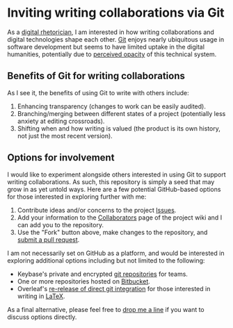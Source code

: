 # Inviting writing collaborations via Git

As a [digital rhetorician](https://en.wikipedia.org/wiki/Digital_rhetoric), I am interested in how writing collaborations and digital technologies shape each other. [Git](https://git-scm.com/) enjoys nearly ubiquitous usage in software development but seems to have limited uptake in the digital humanities, potentially due to [perceived opacity](http://digitalhumanities.org/answers/topic/how-ready-are-dhers-to-use-github-for-non-code-projects) of this technical system.

## Benefits of Git for writing collaborations

As I see it, the benefits of using Git to write with others include:

1. Enhancing transparency (changes to work can be easily audited).  
2. Branching/merging between different states of a project (potentially less anxiety at editing crossroads).  
3. Shifting when and how writing is valued (the product is its own history, not just the most recent version).  

## Options for involvement

I would like to experiment alongside others interested in using Git to support writing collaborations. As such, this repository is simply a seed that may grow in as yet untold ways. Here are a few potential GitHub-based options for those interested in exploring further with me:

1. Contribute ideas and/or concerns to the project [Issues](https://github.com/tylerdq/collab/issues).  
2. Add your information to the [Collaborators](https://github.com/tylerdq/collab/wiki/Collaborators) page of the project wiki and I can add you to the repository.  
3. Use the "Fork" button above, make changes to the repository, and [submit a pull request](https://help.github.com/articles/creating-a-pull-request-from-a-fork/).  

I am not necessarily set on GitHub as a platform, and would be interested in exploring additional options including but not limited to the following:

- Keybase's private and encrypted [git repositories](https://keybase.io/blog/encrypted-git-for-everyone) for teams.  
- One or more repositories hosted on [Bitbucket](https://bitbucket.org/).  
- Overleaf's [re-release of direct git integration](https://www.overleaf.com/blog/bringing-the-git-bridge-to-v2-its-here-in-beta) for those interested in writing in [LaTeX](https://www.overleaf.com/blog/636-guest-blog-post-latex-for-the-humanities).  

As a final alternative, please feel free to [drop me a line](https://github.com/tylerdq) if you want to discuss options directly.
